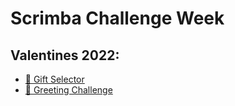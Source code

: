 # Scrimba Challenge Week

## Valentines 2022:

- [💞 Gift Selector](https://scrimba.com/scrim/co4394fd8a189270a838e4779)
- [💞 Greeting Challenge](https://scrimba.com/scrim/codb1428e910d42fcc6c84523)
